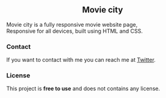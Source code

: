  <h2 align="center">Movie city</h2>

  Movie city is a fully responsive movie website page, <br />Responsive for all devices, built using HTML and CSS.


### Contact

If you want to contact with me you can reach me at [Twitter](https://twitter.com/Oladejisharaf7).

### License

This project is **free to use** and does not contains any license.
